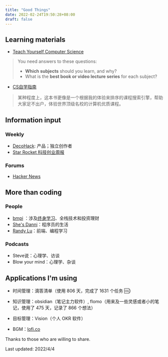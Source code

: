 ```yaml
---
title: "Good Things"
date: 2022-02-24T19:50:28+08:00
draft: false
---
```


## Learning materials

- [Teach Yourself Computer Science](https://teachyourselfcs.com/)

> You need answers to these questions:
>
> - **Which subjects** should you learn, and why?
> - What is the **best book or video lecture series** for each subject?

- [CS自学指南](https://csdiy.wiki/)

> 某种程度上，这本书更像是一个根据我的体验来排序的课程搜索引擎，帮助大家足不出户，体验世界顶级名校的计算机优质课程。

## Information input

### Weekly

- [DecoHack](https://www.decohack.com/): 产品；独立创作者
- [Star Rocket 科技创业周报](https://blog.starrocket.io/star-rocket-newsletter/)

### Forums

- [Hacker News](https://news.ycombinator.com/)

## More than coding

### People

- [bmpi](https://www.bmpi.dev/) ：涉及[终身学习](https://www.bmpi.dev/self/build-personal-knowledge-system)、全栈技术和投资理财
- [She's Danni](https://www.youtube.com/c/ShesDanni/featured)：程序员的生活
- [Randy Lu](https://lutaonan.com/)：前端、编程学习

### Podcasts

- Steve说：心理学、访谈
- Blow your mind：心理学、杂谈

## Applications I'm using

- 时间管理：滴答清单（使用 806 天，完成了 1631 个任务 🆒）
- 知识管理：obsidian（笔记主力软件）, flomo（用来及一些灵感或者小的笔记，使用了 475 天，记录了 866 个想法）
- 目标管理：Vision（个人 OKR 软件）



- BGM：[lofi.co](https://lofi.co/)



Thanks to those who are willing to share.

Last updated: 2022/4/4